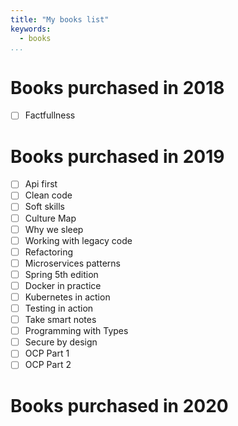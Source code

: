 ```yaml
---
title: "My books list"
keywords:
  - books
...
```


# Books purchased in 2018

- [ ] Factfullness

# Books purchased in 2019

- [ ] Api first
- [ ] Clean code
- [ ] Soft skills
- [ ] Culture Map
- [ ] Why we sleep
- [ ] Working with legacy code
- [ ] Refactoring
- [ ] Microservices patterns
- [ ] Spring 5th edition
- [ ] Docker in practice
- [ ] Kubernetes in action
- [ ] Testing in action
- [ ] Take smart notes
- [ ] Programming with Types
- [ ] Secure by design
- [ ] OCP Part 1
- [ ] OCP Part 2

# Books purchased in 2020

